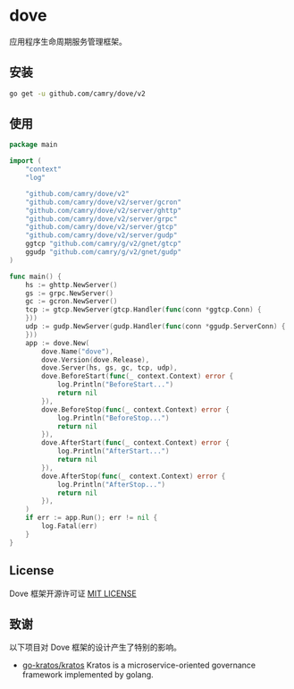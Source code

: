 # dove

应用程序生命周期服务管理框架。

## 安装

```bash
go get -u github.com/camry/dove/v2
```

## 使用

```go
package main

import (
    "context"
    "log"

    "github.com/camry/dove/v2"
    "github.com/camry/dove/v2/server/gcron"
    "github.com/camry/dove/v2/server/ghttp"
    "github.com/camry/dove/v2/server/grpc"
    "github.com/camry/dove/v2/server/gtcp"
    "github.com/camry/dove/v2/server/gudp"
    ggtcp "github.com/camry/g/v2/gnet/gtcp"
    ggudp "github.com/camry/g/v2/gnet/gudp"
)

func main() {
    hs := ghttp.NewServer()
    gs := grpc.NewServer()
    gc := gcron.NewServer()
    tcp := gtcp.NewServer(gtcp.Handler(func(conn *ggtcp.Conn) {
    }))
    udp := gudp.NewServer(gudp.Handler(func(conn *ggudp.ServerConn) {
    }))
    app := dove.New(
        dove.Name("dove"),
        dove.Version(dove.Release),
        dove.Server(hs, gs, gc, tcp, udp),
        dove.BeforeStart(func(_ context.Context) error {
            log.Println("BeforeStart...")
            return nil
        }),
        dove.BeforeStop(func(_ context.Context) error {
            log.Println("BeforeStop...")
            return nil
        }),
        dove.AfterStart(func(_ context.Context) error {
            log.Println("AfterStart...")
            return nil
        }),
        dove.AfterStop(func(_ context.Context) error {
            log.Println("AfterStop...")
            return nil
        }),
    )
    if err := app.Run(); err != nil {
        log.Fatal(err)
    }
}
```

## License

Dove 框架开源许可证 [MIT LICENSE](https://github.com/camry/dove/blob/main/LICENSE)

## 致谢

以下项目对 Dove 框架的设计产生了特别的影响。

- [go-kratos/kratos](https://github.com/go-kratos/kratos) Kratos is a microservice-oriented governance framework
  implemented by golang.
